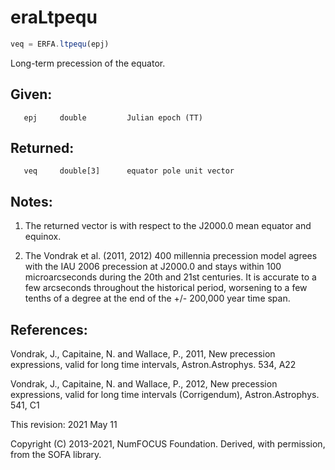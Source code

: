# eraLtpequ

```js
veq = ERFA.ltpequ(epj)
```

Long-term precession of the equator.

## Given:
```
   epj     double         Julian epoch (TT)
```

## Returned:
```
   veq     double[3]      equator pole unit vector
```

## Notes:

1) The returned vector is with respect to the J2000.0 mean equator
   and equinox.

2) The Vondrak et al. (2011, 2012) 400 millennia precession model
   agrees with the IAU 2006 precession at J2000.0 and stays within
   100 microarcseconds during the 20th and 21st centuries.  It is
   accurate to a few arcseconds throughout the historical period,
   worsening to a few tenths of a degree at the end of the
   +/- 200,000 year time span.

## References:

  Vondrak, J., Capitaine, N. and Wallace, P., 2011, New precession
  expressions, valid for long time intervals, Astron.Astrophys. 534,
  A22

  Vondrak, J., Capitaine, N. and Wallace, P., 2012, New precession
  expressions, valid for long time intervals (Corrigendum),
  Astron.Astrophys. 541, C1

This revision:  2021 May 11

Copyright (C) 2013-2021, NumFOCUS Foundation.
Derived, with permission, from the SOFA library.
